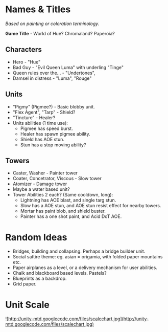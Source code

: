 # Names & Titles #

_Based on painting or coloration terminology._

**Game Title** - World of Hue? Chromaland? Paperoia?

## Characters ##
  * Hero - "Hue"
  * Bad Guy - "Evil Queen Luma" with underling "Tinge"
  * Queen rules over the... - "Undertones",
  * Damsel in distress - "Luma", "Rouge"

## Units ##
  * "Pigmy" (Pigmee?) - Basic blobby unit.
  * "Flex Agent", "Tarp" - Shield?
  * "Tincture" - Healer?
  * Units abilities (1 time use):
    * Pigmee has speed burst.
    * Healer has spawn pigmee ability.
    * Shield has AOE stun.
    * Stun has a stop moving ability?

## Towers ##
  * Caster, Washer - Painter tower
  * Coater, Concetrator, Viscous - Slow tower
  * Atomizer - Damage tower
  * Maybe a water based unit?
  * Tower Abilities 2 each? (Same cooldown, long):
    * Lightning has AOE blast, and single targ stun.
    * Slow has a AOE stun, and AOE stun resist effect for nearby towers.
    * Mortar has paint blob, and shield buster.
    * Painter has a one shot paint, and Acid DoT AOE.

# Random Ideas #
  * Bridges, building and collapsing. Perhaps a bridge builder unit.
  * Social sattire theme: eg. asian = origamia, with folded paper mountains etc.
  * Paper airplanes as a level, or a delivery mechanism for user abilities.
  * Chalk and blackboard based levels. Pastels?
  * Blueprints as a backdrop.
  * Grid paper.

# Unit Scale #
![http://unity-mtd.googlecode.com/files/scalechart.jpg](http://unity-mtd.googlecode.com/files/scalechart.jpg)